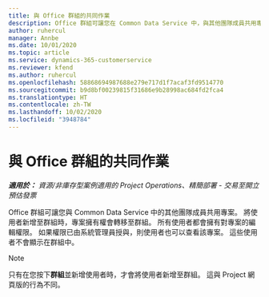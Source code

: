 ```yaml
---
title: 與 Office 群組的共同作業
description: Office 群組可讓您在 Common Data Service 中，與其他團隊成員共用專案。
author: ruhercul
manager: Annbe
ms.date: 10/01/2020
ms.topic: article
ms.service: dynamics-365-customerservice
ms.reviewer: kfend
ms.author: ruhercul
ms.openlocfilehash: 58868694987688e279e717d1f7acaf3fd9514770
ms.sourcegitcommit: b9d8bf00239815f31686e9b28998ac684fd2fca4
ms.translationtype: HT
ms.contentlocale: zh-TW
ms.lasthandoff: 10/02/2020
ms.locfileid: "3948784"
---
```

# <a name="collaboration-with-office-groups"></a>與 Office 群組的共同作業

_**適用於：** 資源/非庫存型案例適用的 Project Operations、精簡部署 - 交易至開立預估發票_

Office 群組可讓您與 Common Data Service 中的其他團隊成員共用專案。 將使用者新增至群組時，專案擁有權會轉移至群組。 所有使用者都會擁有對專案的編輯權限。 如果權限已由系統管理員授與，則使用者也可以查看該專案。 這些使用者不會顯示在群組中。

> [!NOTE] 
> 只有在您按下**群組**並新增使用者時，才會將使用者新增至群組。 這與 Project 網頁版的行為不同。 

